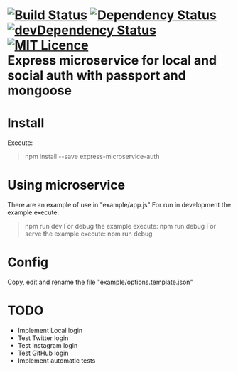[![Build Status](https://travis-ci.org/miyoda/express-microservice-auth.svg?branch=master)](https://travis-ci.org/miyoda/express-microservice-auth)
[![Dependency Status](https://david-dm.org/miyoda/express-microservice-auth.svg)](https://david-dm.org/miyoda/express-microservice-auth)
[![devDependency Status](https://david-dm.org/miyoda/express-microservice-auth/dev-status.svg)](https://david-dm.org/miyoda/express-microservice-auth#info=devDependencies)
[![MIT Licence](https://badges.frapsoft.com/os/mit/mit.svg?v=103)](https://opensource.org/licenses/mit-license.php)   
Express microservice for local and social auth with passport and mongoose
==============================================================

# Install
Execute:
> npm install --save express-microservice-auth

# Using microservice
There are an example of use in "example/app.js"
For run in development the example execute:
> npm run dev
For debug the example execute:
> npm run debug
For serve the example execute:
> npm run debug

# Config
Copy, edit and rename the file "example/options.template.json"

# TODO
- Implement Local login
- Test Twitter login
- Test Instagram login
- Test GitHub login
- Implement automatic tests
